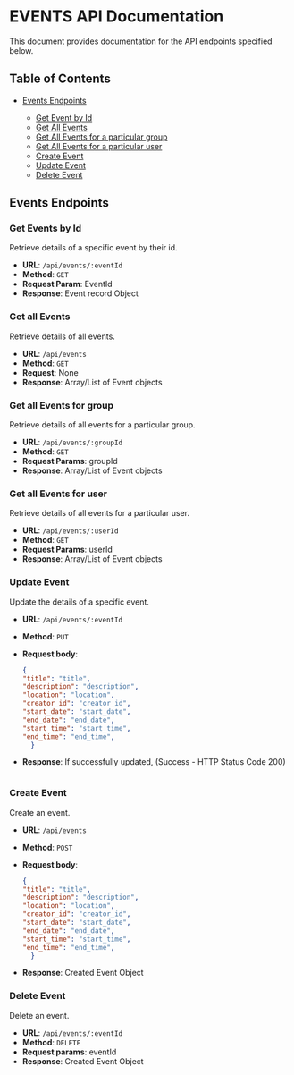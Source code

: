 # EVENTS API Documentation

This document provides documentation for the API endpoints specified below.

## Table of Contents

- [Events Endpoints](#events-endpoints)

  - [Get Event by Id](#get-Events-by-Id)
  - [Get All Events](#get-all-Events)
  - [Get All Events for a particular group](#get-all-Events-for-group)
  - [Get All Events for a particular user](#get-all-Events-for-user)
  - [Create Event](#create-Event)
  - [Update Event](#update-Event)
  - [Delete Event](#delete-Event)

## Events Endpoints


### Get Events by Id

Retrieve details of a specific event by their id.

- **URL**: `/api/events/:eventId`
- **Method**: `GET`
- **Request Param**: EventId
- **Response**: Event record Object

### Get all Events

Retrieve details of all events.

- **URL**: `/api/events`
- **Method**: `GET`
- **Request**: None
- **Response**: Array/List of Event objects

### Get all Events for group

Retrieve details of all events for a particular group.

- **URL**: `/api/events/:groupId`
- **Method**: `GET`
- **Request Params**: groupId
- **Response**: Array/List of Event objects

### Get all Events for user

Retrieve details of all events for a particular user.

- **URL**: `/api/events/:userId`
- **Method**: `GET`
- **Request Params**: userId
- **Response**: Array/List of Event objects


### Update Event

Update the details of a specific event.

- **URL**: `/api/events/:eventId`
- **Method**: `PUT`
- **Request body**:

  ```json
  {
  "title": "title",
  "description": "description",
  "location": "location",
  "creator_id": "creator_id",
  "start_date": "start_date",
  "end_date": "end_date",
  "start_time": "start_time",
  "end_time": "end_time",
    }
  ```
- **Response**: If successfully updated, (Success - HTTP Status Code 200)
  ```

### Create Event

Create an event.

- **URL**: `/api/events`
- **Method**: `POST`
- **Request body**:

  ```json
  {
  "title": "title",
  "description": "description",
  "location": "location",
  "creator_id": "creator_id",
  "start_date": "start_date",
  "end_date": "end_date",
  "start_time": "start_time",
  "end_time": "end_time",
    }
  ```
- **Response**: Created Event Object

### Delete Event

Delete an event.

- **URL**: `/api/events/:eventId`
- **Method**: `DELETE`
- **Request params**: eventId
- **Response**: Created Event Object